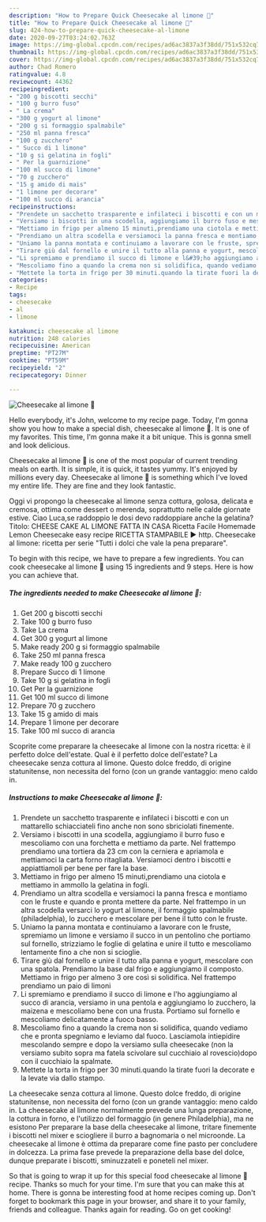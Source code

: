 ```yaml
---
description: "How to Prepare Quick Cheesecake al limone 🥰"
title: "How to Prepare Quick Cheesecake al limone 🥰"
slug: 424-how-to-prepare-quick-cheesecake-al-limone
date: 2020-09-27T03:24:02.763Z
image: https://img-global.cpcdn.com/recipes/ad6ac3837a3f38dd/751x532cq70/cheesecake-al-limone-🥰-recipe-main-photo.jpg
thumbnail: https://img-global.cpcdn.com/recipes/ad6ac3837a3f38dd/751x532cq70/cheesecake-al-limone-🥰-recipe-main-photo.jpg
cover: https://img-global.cpcdn.com/recipes/ad6ac3837a3f38dd/751x532cq70/cheesecake-al-limone-🥰-recipe-main-photo.jpg
author: Chad Romero
ratingvalue: 4.8
reviewcount: 44362
recipeingredient:
- "200 g biscotti secchi"
- "100 g burro fuso"
- " La crema"
- "300 g yogurt al limone"
- "200 g si formaggio spalmabile"
- "250 ml panna fresca"
- "100 g zucchero"
- " Succo di 1 limone"
- "10 g si gelatina in fogli"
- " Per la guarnizione"
- "100 ml succo di limone"
- "70 g zucchero"
- "15 g amido di mais"
- "1 limone per decorare"
- "100 ml succo di arancia"
recipeinstructions:
- "Prendete un sacchetto trasparente e infilateci i biscotti e con un mattarello schiacciateli fino anche non sono sbriciolati finemente."
- "Versiamo i biscotti in una scodella, aggiungiamo il burro fuso e mescoliamo con una forchetta e mettiamo da parte. Nel frattempo prendiamo una tortiera da 23 cm con la cerniera e apriamola e mettiamoci la carta forno ritagliata. Versiamoci dentro i biscotti e appiattiamoli per bene per fare la base."
- "Mettiamo in frigo per almeno 15 minuti,prendiamo una ciotola e mettiamo in ammollo la gelatina in fogli."
- "Prendiamo un altra scodella e versiamoci la panna fresca e montiamo con le fruste e quando e pronta mettere da parte. Nel frattempo in un altra scodella versarci lo yogurt al limone, il formaggio spalmabile (philadelphia), lo zucchero e mescolare per bene il tutto con le fruste."
- "Uniamo la panna montata e continuiamo a lavorare con le fruste, spremiamo un limone e versiamo il succo in un pentolino che portiamo sul fornello, strizziamo le foglie di gelatina e unire il tutto e mescoliamo lentamente fino a che non si scioglie."
- "Tirare giù dal fornello e unire il tutto alla panna e yogurt, mescolare con una spatola. Prendiamo la base dal frigo e aggiungiamo il composto. Mettiamo in frigo per almeno 3 ore così si solidifica. Nel frattempo prendiamo un paio di limoni"
- "Li spremiamo e prendiamo il succo di limone e l&#39;ho aggiungiamo al succo di arancia, versiamo in una pentola e aggiungiamo lo zucchero, la maizena e mescoliamo bene con una frusta. Portiamo sul fornello e mescoliamo delicatamente a fuoco basso."
- "Mescoliamo fino a quando la crema non si solidifica, quando vediamo che e pronta spegniamo e leviamo dal fuoco. Lasciamola intiepidire mescolando sempre e dopo la versiamo sulla cheesecake (non la versiamo subito sopra ma fatela scivolare sul cucchiaio al rovescio)dopo con il cucchiaio la spalmate."
- "Mettete la torta in frigo per 30 minuti.quando la tirate fuori la decorate e la levate via dallo stampo."
categories:
- Recipe
tags:
- cheesecake
- al
- limone

katakunci: cheesecake al limone 
nutrition: 248 calories
recipecuisine: American
preptime: "PT27M"
cooktime: "PT59M"
recipeyield: "2"
recipecategory: Dinner

---
```



![Cheesecake al limone 🥰](https://img-global.cpcdn.com/recipes/ad6ac3837a3f38dd/751x532cq70/cheesecake-al-limone-🥰-recipe-main-photo.jpg)

Hello everybody, it's John, welcome to my recipe page. Today, I'm gonna show you how to make a special dish, cheesecake al limone 🥰. It is one of my favorites. This time, I'm gonna make it a bit unique. This is gonna smell and look delicious.

Cheesecake al limone 🥰 is one of the most popular of current trending meals on earth. It is simple, it is quick, it tastes yummy. It's enjoyed by millions every day. Cheesecake al limone 🥰 is something which I've loved my entire life. They are fine and they look fantastic.

Oggi vi propongo la cheesecake al limone senza cottura, golosa, delicata e cremosa, ottima come dessert o merenda, soprattutto nelle calde giornate estive. Ciao Luca,se raddoppio le dosi devo raddoppiare anche la gelatina? Titolo: CHEESE CAKE AL LIMONE FATTA IN CASA Ricetta Facile Homemade Lemon Cheesecake easy recipe RICETTA STAMPABILE ► http. Cheesecake al limone: ricetta per serie &#34;Tutti i dolci che vale la pena preparare&#34;.


To begin with this recipe, we have to prepare a few ingredients. You can cook cheesecake al limone 🥰 using 15 ingredients and 9 steps. Here is how you can achieve that.

<!--inarticleads1-->

##### The ingredients needed to make Cheesecake al limone 🥰:

1. Get 200 g biscotti secchi
1. Take 100 g burro fuso
1. Take  La crema
1. Get 300 g yogurt al limone
1. Make ready 200 g si formaggio spalmabile
1. Take 250 ml panna fresca
1. Make ready 100 g zucchero
1. Prepare  Succo di 1 limone
1. Take 10 g si gelatina in fogli
1. Get  Per la guarnizione
1. Get 100 ml succo di limone
1. Prepare 70 g zucchero
1. Take 15 g amido di mais
1. Prepare 1 limone per decorare
1. Take 100 ml succo di arancia


Scoprite come preparare la cheesecake al limone con la nostra ricetta: è il perfetto dolce dell&#39;estate. Qual è il perfetto dolce dell&#39;estate? La cheesecake senza cottura al limone. Questo dolce freddo, di origine statunitense, non necessita del forno (con un grande vantaggio: meno caldo in. 

<!--inarticleads2-->

##### Instructions to make Cheesecake al limone 🥰:

1. Prendete un sacchetto trasparente e infilateci i biscotti e con un mattarello schiacciateli fino anche non sono sbriciolati finemente.
1. Versiamo i biscotti in una scodella, aggiungiamo il burro fuso e mescoliamo con una forchetta e mettiamo da parte. Nel frattempo prendiamo una tortiera da 23 cm con la cerniera e apriamola e mettiamoci la carta forno ritagliata. Versiamoci dentro i biscotti e appiattiamoli per bene per fare la base.
1. Mettiamo in frigo per almeno 15 minuti,prendiamo una ciotola e mettiamo in ammollo la gelatina in fogli.
1. Prendiamo un altra scodella e versiamoci la panna fresca e montiamo con le fruste e quando e pronta mettere da parte. Nel frattempo in un altra scodella versarci lo yogurt al limone, il formaggio spalmabile (philadelphia), lo zucchero e mescolare per bene il tutto con le fruste.
1. Uniamo la panna montata e continuiamo a lavorare con le fruste, spremiamo un limone e versiamo il succo in un pentolino che portiamo sul fornello, strizziamo le foglie di gelatina e unire il tutto e mescoliamo lentamente fino a che non si scioglie.
1. Tirare giù dal fornello e unire il tutto alla panna e yogurt, mescolare con una spatola. Prendiamo la base dal frigo e aggiungiamo il composto. Mettiamo in frigo per almeno 3 ore così si solidifica. Nel frattempo prendiamo un paio di limoni
1. Li spremiamo e prendiamo il succo di limone e l&#39;ho aggiungiamo al succo di arancia, versiamo in una pentola e aggiungiamo lo zucchero, la maizena e mescoliamo bene con una frusta. Portiamo sul fornello e mescoliamo delicatamente a fuoco basso.
1. Mescoliamo fino a quando la crema non si solidifica, quando vediamo che e pronta spegniamo e leviamo dal fuoco. Lasciamola intiepidire mescolando sempre e dopo la versiamo sulla cheesecake (non la versiamo subito sopra ma fatela scivolare sul cucchiaio al rovescio)dopo con il cucchiaio la spalmate.
1. Mettete la torta in frigo per 30 minuti.quando la tirate fuori la decorate e la levate via dallo stampo.


La cheesecake senza cottura al limone. Questo dolce freddo, di origine statunitense, non necessita del forno (con un grande vantaggio: meno caldo in. La cheesecake al limone normalmente prevede una lunga preparazione, la cottura in forno, e l&#39;utilizzo del formaggio (in genere Philadelphia), ma ne esistono Per preparare la base della cheesecake al limone, tritare finemente i biscotti nel mixer e sciogliere il burro a bagnomaria o nel microonde. La cheesecake al limone è ottima da preparare come fine pasto per concludere in dolcezza. La prima fase prevede la preparazione della base del dolce, dunque preparate i biscotti, sminuzzateli e poneteli nel mixer. 

So that is going to wrap it up for this special food cheesecake al limone 🥰 recipe. Thanks so much for your time. I'm sure that you can make this at home. There is gonna be interesting food at home recipes coming up. Don't forget to bookmark this page in your browser, and share it to your family, friends and colleague. Thanks again for reading. Go on get cooking!
